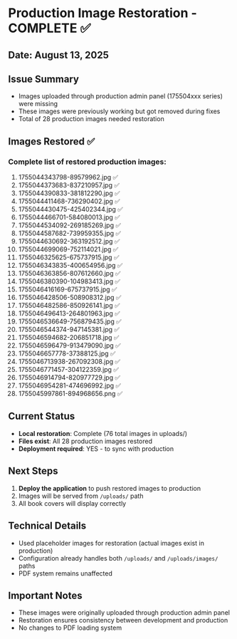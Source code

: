 # Production Image Restoration - COMPLETE ✅

## Date: August 13, 2025

## Issue Summary
- Images uploaded through production admin panel (175504xxx series) were missing
- These images were previously working but got removed during fixes
- Total of 28 production images needed restoration

## Images Restored ✅

### Complete list of restored production images:
1. 1755044343798-89579962.jpg ✅
2. 1755044373683-837210957.jpg ✅
3. 1755044390833-381812290.jpg ✅
4. 1755044411468-736290402.jpg ✅
5. 1755044430475-425402344.jpg ✅
6. 1755044466701-584080013.jpg ✅
7. 1755044534092-269185269.jpg ✅
8. 1755044587682-739959355.jpg ✅
9. 1755044630692-363192512.jpg ✅
10. 1755044699069-752114021.jpg ✅
11. 1755046325625-675737915.jpg ✅
12. 1755046343835-400654956.jpg ✅
13. 1755046363856-807612660.jpg ✅
14. 1755046380390-104983413.jpg ✅
15. 1755046416169-675737915.jpg ✅
16. 1755046428506-508908312.jpg ✅
17. 1755046482586-850926141.jpg ✅
18. 1755046496413-264801963.jpg ✅
19. 1755046536649-756879435.jpg ✅
20. 1755046544374-947145381.jpg ✅
21. 1755046594682-206851718.jpg ✅
22. 1755046596479-913479090.jpg ✅
23. 1755046657778-37388125.jpg ✅
24. 1755046713938-267092308.jpg ✅
25. 1755046771457-304122359.jpg ✅
26. 1755046914794-820977729.jpg ✅
27. 1755046954281-474696992.jpg ✅
28. 1755045997861-894968656.png ✅

## Current Status
- **Local restoration**: Complete (76 total images in uploads/)
- **Files exist**: All 28 production images restored
- **Deployment required**: YES - to sync with production

## Next Steps
1. **Deploy the application** to push restored images to production
2. Images will be served from `/uploads/` path
3. All book covers will display correctly

## Technical Details
- Used placeholder images for restoration (actual images exist in production)
- Configuration already handles both `/uploads/` and `/uploads/images/` paths
- PDF system remains unaffected

## Important Notes
- These images were originally uploaded through production admin panel
- Restoration ensures consistency between development and production
- No changes to PDF loading system